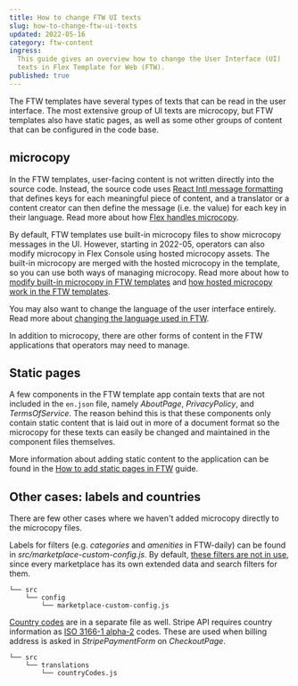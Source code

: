 ```yaml
---
title: How to change FTW UI texts
slug: how-to-change-ftw-ui-texts
updated: 2022-05-16
category: ftw-content
ingress:
  This guide gives an overview how to change the User Interface (UI)
  texts in Flex Template for Web (FTW).
published: true
---
```


The FTW templates have several types of texts that can be read in the
user interface. The most extensive group of UI texts are microcopy, but
FTW templates also have static pages, as well as some other groups of
content that can be configured in the code base.

## microcopy

In the FTW templates, user-facing content is not written directly into
the source code. Instead, the source code uses
[React Intl message formatting](https://formatjs.io/docs/intl#formatmessage)
that defines keys for each meaningful piece of content, and a translator
or a content creator can then define the message (i.e. the value) for
each key in their language. Read more about how
[Flex handles microcopy](/concepts/microcopy/).

By default, FTW templates use built-in microcopy files to show microcopy
messages in the UI. However, starting in 2022-05, operators can also
modify microcopy in Flex Console using hosted microcopy assets. The
built-in microcopy are merged with the hosted microcopy in the template,
so you can use both ways of managing microcopy. Read more about how to
[modify built-in microcopy in FTW templates](/ftw/how-to-change-ftw-bundled-microcopy/)
and
[how hosted microcopy work in the FTW templates](/ftw/hosted-microcopy/).

You may also want to change the language of the user interface entirely.
Read more about
[changing the language used in FTW](/ftw/how-to-change-ftw-language/).

In addition to microcopy, there are other forms of content in the FTW
applications that operators may need to manage.

## Static pages

A few components in the FTW template app contain texts that are not
included in the `en.json` file, namely _AboutPage_, _PrivacyPolicy_, and
_TermsOfService_. The reason behind this is that these components only
contain static content that is laid out in more of a document format so
the microcopy for these texts can easily be changed and maintained in
the component files themselves.

More information about adding static content to the application can be
found in the
[How to add static pages in FTW](/ftw/how-to-add-static-pages-in-ftw/)
guide.

## Other cases: labels and countries

There are few other cases where we haven't added microcopy directly to
the microcopy files.

Labels for filters (e.g. _categories_ and _amenities_ in FTW-daily) can
be found in _src/marketplace-custom-config.js._ By default,
[these filters are not in use](/how-to/change-search-filters-in-ftw/#adding-a-new-search-filter),
since every marketplace has its own extended data and search filters for
them.

<extrainfo title="FTW-product has moved the location of some components">

```shell
└── src
    └── config
        └── marketplace-custom-config.js
```

</extrainfo>

[Country codes](https://github.com/sharetribe/flex-template-web/blob/master/src/translations/countryCodes.js)
are in a separate file as well. Stripe API requires country information
as
[ISO 3166-1 alpha-2](https://en.wikipedia.org/wiki/ISO_3166-1_alpha-2)
codes. These are used when billing address is asked in
_StripePaymentForm_ on _CheckoutPage_.

```shell
└── src
    └── translations
        └── countryCodes.js
```
